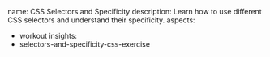 name: CSS Selectors and Specificity
description: Learn how to use different CSS selectors and understand their specificity.
aspects:
  - workout
insights:
  - selectors-and-specificity-css-exercise
